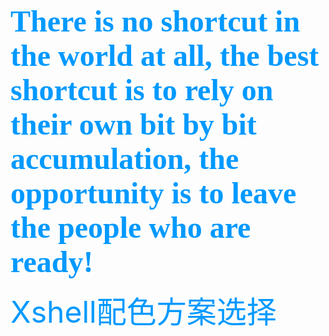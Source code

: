 **<font color=#0099ff size=7 face="黑体">There is no shortcut in the world at all, the best shortcut is to rely on their own bit by bit accumulation, the opportunity is to leave the people who are ready!</font>**

<font color=#0099ff size=10>Xshell配色方案选择</font>
